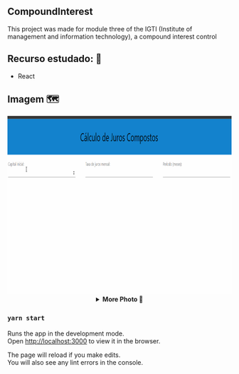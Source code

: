 ## CompoundInterest

This project was made for module three of the IGTI (Institute of management and information technology), a compound interest control

## Recurso estudado: 🎲
- React

## Imagem 🗺️
<div align="center">
  <img src="https://github.com/SW-Samuel/compoundInterest/blob/main/docs/Juros%20Compostos.gif" height="400px" />
  
  <details>
    <summary><b>More Photo 📂</b></summary>
      <img src="https://github.com/SW-Samuel/compoundInterest/blob/main/docs/juros_Compostos.jpeg" height="400px"/>
  </details>
  </div>

### `yarn start`

Runs the app in the development mode.<br />
Open [http://localhost:3000](http://localhost:3000) to view it in the browser.

The page will reload if you make edits.<br />
You will also see any lint errors in the console.


